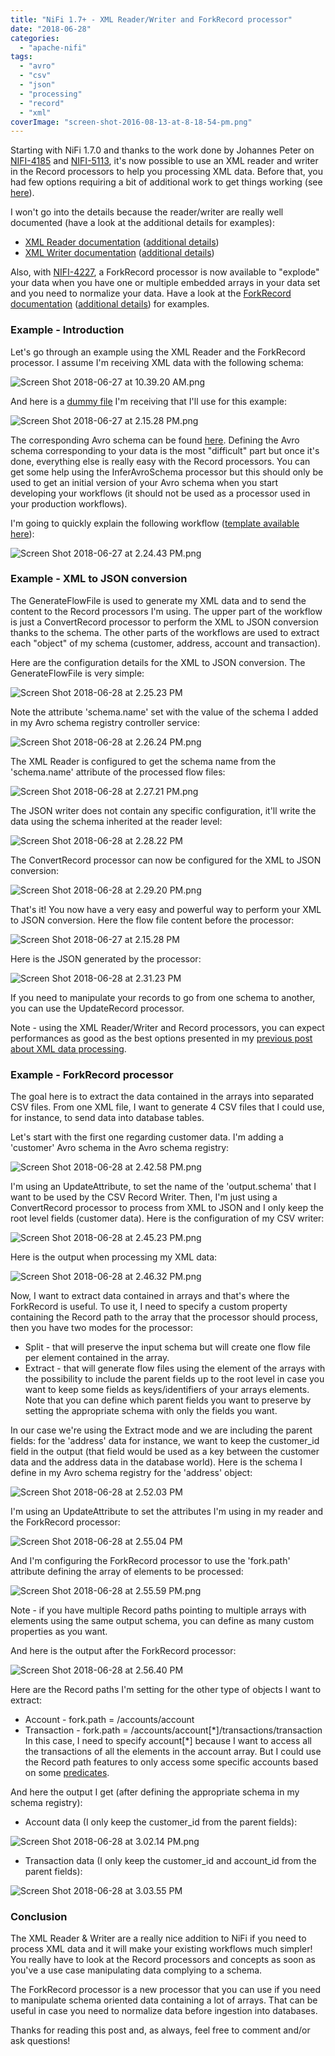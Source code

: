 ```yaml
---
title: "NiFi 1.7+ - XML Reader/Writer and ForkRecord processor"
date: "2018-06-28"
categories: 
  - "apache-nifi"
tags: 
  - "avro"
  - "csv"
  - "json"
  - "processing"
  - "record"
  - "xml"
coverImage: "screen-shot-2016-08-13-at-8-18-54-pm.png"
---
```


Starting with NiFi 1.7.0 and thanks to the work done by Johannes Peter on [NIFI-4185](https://issues.apache.org/jira/browse/NIFI-4185) and [NIFI-5113](https://issues.apache.org/jira/browse/NIFI-5113), it's now possible to use an XML reader and writer in the Record processors to help you processing XML data. Before that, you had few options requiring a bit of additional work to get things working (see [here](http://pierrevillard.com/2017/09/07/xml-data-processing-with-apache-nifi/)).

I won't go into the details because the reader/writer are really well documented (have a look at the additional details for examples):

- [XML Reader documentation](https://nifi.apache.org/docs/nifi-docs/components/org.apache.nifi/nifi-record-serialization-services-nar/1.7.0/org.apache.nifi.xml.XMLReader/index.html) ([additional details](https://nifi.apache.org/docs/nifi-docs/components/org.apache.nifi/nifi-record-serialization-services-nar/1.7.0/org.apache.nifi.xml.XMLReader/additionalDetails.html))
- [XML Writer documentation](https://nifi.apache.org/docs/nifi-docs/components/org.apache.nifi/nifi-record-serialization-services-nar/1.7.0/org.apache.nifi.xml.XMLRecordSetWriter/index.html) ([additional details](https://nifi.apache.org/docs/nifi-docs/components/org.apache.nifi/nifi-record-serialization-services-nar/1.7.0/org.apache.nifi.xml.XMLRecordSetWriter/additionalDetails.html))

Also, with [NIFI-4227](https://issues.apache.org/jira/browse/NIFI-4227), a ForkRecord processor is now available to "explode" your data when you have one or multiple embedded arrays in your data set and you need to normalize your data. Have a look at the [ForkRecord documentation](https://nifi.apache.org/docs/nifi-docs/components/org.apache.nifi/nifi-standard-nar/1.7.0/org.apache.nifi.processors.standard.ForkRecord/index.html) ([additional details](https://nifi.apache.org/docs/nifi-docs/components/org.apache.nifi/nifi-standard-nar/1.7.0/org.apache.nifi.processors.standard.ForkRecord/additionalDetails.html)) for examples.

### Example - Introduction

Let's go through an example using the XML Reader and the ForkRecord processor. I assume I'm receiving XML data with the following schema:

![Screen Shot 2018-06-27 at 10.39.20 AM.png](images/screen-shot-2018-06-27-at-10-39-20-am.png)

And here is a [dummy file](https://gist.github.com/pvillard31/7c371e345e5816ab801117c2f54726d4) I'm receiving that I'll use for this example:

![Screen Shot 2018-06-27 at 2.15.28 PM.png](images/screen-shot-2018-06-27-at-2-15-28-pm.png)

The corresponding Avro schema can be found [here](https://gist.github.com/pvillard31/bf30f0dccc474ba1fd91dccab09752a9). Defining the Avro schema corresponding to your data is the most "difficult" part but once it's done, everything else is really easy with the Record processors. You can get some help using the InferAvroSchema processor but this should only be used to get an initial version of your Avro schema when you start developing your workflows (it should not be used as a processor used in your production workflows).

I'm going to quickly explain the following workflow ([template available here](https://gist.github.com/pvillard31/eeea8a462992e034ffeefc87dd7e4731)):

![Screen Shot 2018-06-27 at 2.24.43 PM.png](images/screen-shot-2018-06-27-at-2-24-43-pm.png)

### Example - XML to JSON conversion

The GenerateFlowFile is used to generate my XML data and to send the content to the Record processors I'm using. The upper part of the workflow is just a ConvertRecord processor to perform the XML to JSON conversion thanks to the schema. The other parts of the workflows are used to extract each "object" of my schema (customer, address, account and transaction).

Here are the configuration details for the XML to JSON conversion. The GenerateFlowFile is very simple:

![Screen Shot 2018-06-28 at 2.25.23 PM](images/screen-shot-2018-06-28-at-2-25-23-pm.png)

Note the attribute 'schema.name' set with the value of the schema I added in my Avro schema registry controller service:

![Screen Shot 2018-06-28 at 2.26.24 PM.png](images/screen-shot-2018-06-28-at-2-26-24-pm.png)

The XML Reader is configured to get the schema name from the 'schema.name' attribute of the processed flow files:

![Screen Shot 2018-06-28 at 2.27.21 PM.png](images/screen-shot-2018-06-28-at-2-27-21-pm.png)

The JSON writer does not contain any specific configuration, it'll write the data using the schema inherited at the reader level:

![Screen Shot 2018-06-28 at 2.28.22 PM](images/screen-shot-2018-06-28-at-2-28-22-pm.png)

The ConvertRecord processor can now be configured for the XML to JSON conversion:

![Screen Shot 2018-06-28 at 2.29.20 PM.png](images/screen-shot-2018-06-28-at-2-29-20-pm.png)

That's it! You now have a very easy and powerful way to perform your XML to JSON conversion. Here the flow file content before the processor:

![Screen Shot 2018-06-27 at 2.15.28 PM](images/screen-shot-2018-06-27-at-2-15-28-pm.png)

Here is the JSON generated by the processor:

![Screen Shot 2018-06-28 at 2.31.23 PM](images/screen-shot-2018-06-28-at-2-31-23-pm.png)

If you need to manipulate your records to go from one schema to another, you can use the UpdateRecord processor.

Note - using the XML Reader/Writer and Record processors, you can expect performances as good as the best options presented in my [previous post about XML data processing](http://pierrevillard.com/2017/09/07/xml-data-processing-with-apache-nifi/).

### Example - ForkRecord processor

The goal here is to extract the data contained in the arrays into separated CSV files. From one XML file, I want to generate 4 CSV files that I could use, for instance, to send data into database tables.

Let's start with the first one regarding customer data. I'm adding a 'customer' Avro schema in the Avro schema registry:

![Screen Shot 2018-06-28 at 2.42.58 PM.png](images/screen-shot-2018-06-28-at-2-42-58-pm.png)

I'm using an UpdateAttribute, to set the name of the 'output.schema' that I want to be used by the CSV Record Writer. Then, I'm just using a ConvertRecord processor to process from XML to JSON and I only keep the root level fields (customer data). Here is the configuration of my CSV writer:

![Screen Shot 2018-06-28 at 2.45.23 PM.png](images/screen-shot-2018-06-28-at-2-45-23-pm.png)

Here is the output when processing my XML data:

![Screen Shot 2018-06-28 at 2.46.32 PM.png](images/screen-shot-2018-06-28-at-2-46-32-pm.png)

Now, I want to extract data contained in arrays and that's where the ForkRecord is useful. To use it, I need to specify a custom property containing the Record path to the array that the processor should process, then you have two modes for the processor:

- Split - that will preserve the input schema but will create one flow file per element contained in the array.
- Extract - that will generate flow files using the element of the arrays with the possibility to include the parent fields up to the root level in case you want to keep some fields as keys/identifiers of your arrays elements. Note that you can define which parent fields you want to preserve by setting the appropriate schema with only the fields you want.

In our case we're using the Extract mode and we are including the parent fields: for the 'address' data for instance, we want to keep the customer\_id field in the output (that field would be used as a key between the customer data and the address data in the database world). Here is the schema I define in my Avro schema registry for the 'address' object:

![Screen Shot 2018-06-28 at 2.52.03 PM](images/screen-shot-2018-06-28-at-2-52-03-pm.png)

I'm using an UpdateAttribute to set the attributes I'm using in my reader and the ForkRecord processor:

![Screen Shot 2018-06-28 at 2.55.04 PM](images/screen-shot-2018-06-28-at-2-55-04-pm.png)

And I'm configuring the ForkRecord processor to use the 'fork.path' attribute defining the array of elements to be processed:

![Screen Shot 2018-06-28 at 2.55.59 PM.png](images/screen-shot-2018-06-28-at-2-55-59-pm.png)

Note - if you have multiple Record paths pointing to multiple arrays with elements using the same output schema, you can define as many custom properties as you want.

And here is the output after the ForkRecord processor:

![Screen Shot 2018-06-28 at 2.56.40 PM](images/screen-shot-2018-06-28-at-2-56-40-pm.png)

Here are the Record paths I'm setting for the other type of objects I want to extract:

- Account - fork.path = /accounts/account
- Transaction - fork.path = /accounts/account\[\*\]/transactions/transaction In this case, I need to specify account\[\*\] because I want to access all the transactions of all the elements in the account array. But I could use the Record path features to only access some specific accounts based on some [predicates](https://nifi.apache.org/docs/nifi-docs/html/record-path-guide.html#predicates).

And here the output I get (after defining the appropriate schema in my schema registry):

- Account data (I only keep the customer\_id from the parent fields):

![Screen Shot 2018-06-28 at 3.02.14 PM.png](images/screen-shot-2018-06-28-at-3-02-14-pm.png)

- Transaction data (I only keep the customer\_id and account\_id from the parent fields):

![Screen Shot 2018-06-28 at 3.03.55 PM](images/screen-shot-2018-06-28-at-3-03-55-pm.png)

### Conclusion

The XML Reader & Writer are a really nice addition to NiFi if you need to process XML data and it will make your existing workflows much simpler! You really have to look at the Record processors and concepts as soon as you've a use case manipulating data complying to a schema.

The ForkRecord processor is a new processor that you can use if you need to manipulate schema oriented data containing a lot of arrays. That can be useful in case you need to normalize data before ingestion into databases.

Thanks for reading this post and, as always, feel free to comment and/or ask questions!
